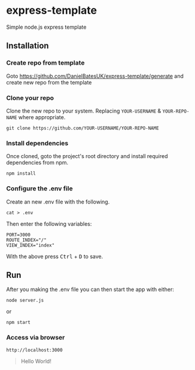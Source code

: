 # express-template

Simple node.js express template

## Installation

### Create repo from template

Goto <https://github.com/DanielBatesUK/express-template/generate> and create new repo from the template

### Clone your repo

Clone the new repo to your system. Replacing `YOUR-USERNAME` & `YOUR-REPO-NAME` where appropriate.

```Shell
git clone https://github.com/YOUR-USERNAME/YOUR-REPO-NAME
```

### Install dependencies

Once cloned, goto the project's root directory and install required dependencies from npm.

```Shell
npm install
```

### Configure the .env file

Create an new .env file with the following.

```Shell
cat > .env
```

Then enter the following variables:

```Shell
PORT=3000
ROUTE_INDEX="/"
VIEW_INDEX="index"
```

 With the above press <kbd>Ctrl</kbd> + <kbd>D</kbd> to save.

## Run

After you making the .env file you can then start the app with either:

```Shell
node server.js
```

or

```Shell
npm start
```

### Access via browser

```Shell
http://localhost:3000
```

> Hello World!

